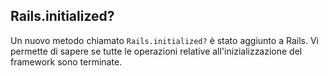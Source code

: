 ## Rails.initialized?

Un nuovo metodo chiamato `Rails.initialized?` è stato aggiunto a Rails. Vi permette di sapere se tutte le operazioni relative all'inizializzazione del framework sono terminate.
